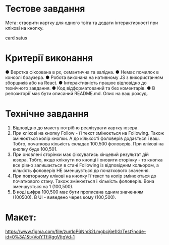 # Тестове завдання

Мета: створити картку для одного твіта та додати інтерактивності при клікові на
кнопку.

[card satus](./assets/card-status.PNG)

# Критерії виконання

● Верстка фіксована в рх, семантична та валідна. ● Немає помилок в консолі
браузера. ● Робота виконана на нативному JS з використанням зборщиків або на
React. ● Інтерактивність працює відповідно до технічного завдання. ● Код
відформатований та без коментарів. ● В репозиторії має бути описаний README.md.
Опис на ваш розсуд.

# Технічне завдання

1. Відповідно до макету потрібно реалізувати картку юзера.
2. При клікові на кнопку Follow - її текст змінюється на Following. Також
   змінюється колір кнопки. А до кількості фоловерів додається і ваш. Тобто,
   початкова кількість складає 100,500 фоловерів. При клікові на кнопку буде
   100,501.
3. При оновлені сторінки має фіксуватись кінцевий результат дій юзера. Тобто,
   якщо клікнути по кнопці і оновити сторінку - то кнопка все рівно залишається
   в стані Following із відповідним кольором, а кількість фоловерів НЕ
   зменшується до початкового значення.
4. При повторному клікові на кнопку її текст та колір змінюються до початкового
   стану. Також змінюється і кількість фоловерів. Вона зменшується на 1
   (100,500).
5. В коді цифра 100,500 має бути прописана одним значенням (100500). В UI -
   виведено через кому (100,500).

# Макет:

https://www.figma.com/file/zun1oP6NmS2Lmgbcj6e1IG/Test?node-id=0%3A1&t=VoiYTfiXggVItgVd-1
